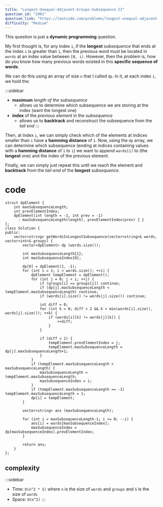 ```yaml
---
title: "Longest-Unequal-Adjacent-Groups-Subsequence-II"
question_id: "2901"
question_link: "https://leetcode.com/problems/longest-unequal-adjacent-groups-subsequence-ii/"
difficulty: "Medium"
---
```


This question is just a **dynamic programming** question.

My first thought is, for any index `i`, if the **longest** *subsequence* that ends at the index `i` is greater than `1`,
then the previous word must be located in `words` at an index value between `[0, i)`.
However, then the problem is, how do you know how many previous words existed in this **specific sequence of words**.

We can do this using an array of size `n` that I called `dp`. 
In it, at each index `i`, we hold the:

:::sidebar
- **maximum** *length of the subsequence*
    - allows us to determine which subsequence we are storing at the index (want the longest one)
- **index** of the *previous element* in the *subsequence*
    - allows us to **backtrack** and reconstruct the subsequence from the *tail end*
:::

Then, at index `i`, we can simply check which of the elements at indices smaller than `i` have a **hamming distance** of `1`.
Now, using the `dp` array, we can determine which subsequence (ending at indices containing values with a **hamming distance** of `1` to `i`) 
we want to append `words[i]` to (the **longest** one) and the index of the previous element.

Finally, we can simply just repeat this until we reach the element and **backtrack** from the *tail-end* of the **longest** *subsequence*.

# cod<span>e</span>

```{.cpp}
struct dpElement {
    int maxSubsequenceLength;
    int prevElementIndex;
    dpElement(int length = -1, int prev = -1)
      : maxSubsequenceLength(length), prevElementIndex(prev) { }
};
class Solution {
public:
    vector<string> getWordsInLongestSubsequence(vector<string>& words, vector<int>& groups) {
        vector<dpElement> dp (words.size());

        int maxSubsequenceLength{1};
        int maxSubsequenceIndex{0};

        dp[0] = dpElement(1, -1);
        for (int i = 1; i < words.size(); ++i) {
            dpElement tempElement = dpElement();
            for (int j = 0; j < i; ++j) {
                if (groups[i] == groups[j]) continue;
                if (dp[j].maxSubsequenceLength < tempElement.maxSubsequenceLength) continue;
                if (words[i].size() != words[j].size()) continue;

                int diff = 0;
                for (int k = 0; diff < 2 && k < min(words[i].size(), words[j].size()); ++k) {
                    if (words[i][k] != words[j][k]) {
                        ++diff;
                    }
                }

                if (diff < 2) {
                    tempElement.prevElementIndex = j;
                    tempElement.maxSubsequenceLength = dp[j].maxSubsequenceLength+1;
                }
            }
            if (tempElement.maxSubsequenceLength > maxSubsequenceLength) {
                maxSubsequenceLength = tempElement.maxSubsequenceLength;
                maxSubsequenceIndex = i;
            }
            if (tempElement.maxSubsequenceLength == -1) tempElement.maxSubsequenceLength = 1;
            dp[i] = tempElement;
        }

        vector<string> ans (maxSubsequenceLength);

        for (int i = maxSubsequenceLength-1; i >= 0; --i) {
            ans[i] = words[maxSubsequenceIndex];
            maxSubsequenceIndex = dp[maxSubsequenceIndex].prevElementIndex;
        }

        return ans;
    }
};
```

## complexit<span>y</span>

:::sidebar
- Time: `O(n^2 * S)` where `n` is the size of `words` and `groups` and `S` is the size of `words`
- Space: `O(n^2)`
:::
